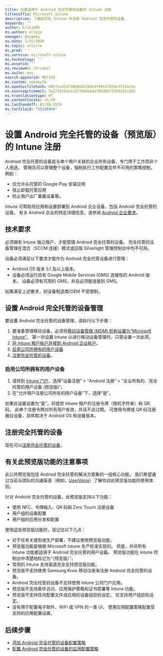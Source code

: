 ```yaml
---
title: 设置适用于 Android 完全托管的设备的 Intune 注册
titlesuffix: Microsoft Intune
description: 了解如何在 Intune 中注册 Android 完全托管的设备。
keywords: ''
author: ErikjeMS
ms.author: erikje
manager: dougeby
ms.date: 1/15/2018
ms.topic: article
ms.prod: ''
ms.service: microsoft-intune
ms.technology: ''
ms.assetid: ''
ms.reviewer: chrisbal
ms.suite: ems
search.appverid: MET150
ms.custom: seodec18
ms.openlocfilehash: d457ca413f3069e8528dc6f4951f834e3f1dac6a
ms.sourcegitcommit: 2a1720184cec577684a64af85d0d731693d11d81
ms.translationtype: HT
ms.contentlocale: zh-CN
ms.lasthandoff: 01/28/2019
ms.locfileid: "55146904"
---
```

# <a name="set-up-intune-enrollment-of-android-fully-managed-devices-preview"></a>设置 Android 完全托管的设备（预览版）的 Intune 注册

Android 完全托管的设备是与单个用户关联的企业所有设备，专门用于工作而非个人用途。 管理员可以管理整个设备，强制执行工作配置文件不可用的策略控制，例如：
- 仅允许从托管的 Google Play 安装应用
- 阻止卸载托管应用
- 防止用户出厂重置设备等。

Intune 可帮助将应用和设置部署到 Android 企业设备，包括 Android 完全托管的设备。 有关 Android 企业的特定详细信息，请参阅 [Android 企业要求](https://support.google.com/work/android/answer/6174145?hl=en&ref_topic=6151012)。

## <a name="technical-requirements"></a>技术要求

必须拥有 Intune 独立租户，才能管理 Android 完全托管的设备。 完全托管的设备管理在混合（SCCM 连接）模式或旧版 Silverlight 管理控制台中均不可用。

设备必须满足以下要求才能作为 Android 完全托管设备进行管理：

- Android OS 版本 5.1 及以上版本。
- 设备必须运行具有 Google Mobile Services (GMS) 连接性的 Android 版本。 设备必须有可用的 GMS，并且必须能连接到 GMS。

如果满足上述要求，则设备制造商/OEM 不受限制。

## <a name="set-up-android-fully-managed-device-management"></a>设置 Android 完全托管的设备管理

要设置 Android 完全托管的设备管理，请执行以下步骤：

1. 要准备管理移动设备，必须将[移动设备管理 (MDM) 机构设置为“Microsoft Intune”](mdm-authority-set.md)。 第一次设置 Intune 以进行移动设备管理时，只需设置一次此项。
2. [将 Intune 租户帐户连接到 Android 企业帐户](connect-intune-android-enterprise.md)。
3. [启用公司所拥有的用户设备](#enable-corporate-owned-user-devices)
4. [注册完全托管的设备](#enroll-the-fully-managed-devices)。

### <a name="enable-corporate-owned-user-devices"></a>启用公司所拥有的用户设备

1. 请转到 [Intune 门户](https://portal.azure.com)，选择“设备注册” > “Android 注册” > “企业所有的、完全托管的用户设备 (预览版)”。
2. 在“允许用户注册公司所有的用户设备”下，选择“是”。

如果此设置设置为“是”，将提供 Intune 租户的注册令牌（随机字符串）和 QR 码。 此单个注册令牌对所有用户有效，并且不会过期。 可使用令牌或 QR 码注册展台设备，具体取决于 Android OS 和设备版本。

## <a name="enroll-the-fully-managed-devices"></a>注册完全托管的设备
现在可以[注册完全托管的设备](android-dedicated-devices-fully-managed-enroll.md)。

## <a name="considerations-for-this-preview-feature"></a>有关此预览版功能的注意事项
此公共预览版包括 Android 完全托管的解决方案集的一组核心功能。 我们希望通过当前与团队的沟通渠道（例如，[UserVoice](https://microsoftintune.uservoice.com/forums/291681-ideas?category_id=210853)）了解你对此预览版功能的使用体验。

针对 Android 完全托管的设备，此预览版支持以下功能：
- 使用 NFC、令牌输入、QR 码和 Zero Touch 注册设备
- 用户组的设备配置
- 用户组的应用分发和配置


使用这些预览版功能时，请记住以下几点：
- 对于任务关键型或生产部署，不建议使用预览版功能。 
- 预览版功能是根据 Microsoft Intune 生产标准实现的。 但是，并非所有 Intune 功能都适用于 Android 完全托管的用户设备。 预览版功能在 Intune 控制台中清楚地标记为“（预览版）”。 
- 常用的 Intune 支持渠道完全支持预览版功能。
- 预览版不支持使用 Samsung Knox 移动注册来注册 Android 完全托管的设备。 
- Android 完全托管的设备不支持使用 Intune 公司门户应用。 
- 预览版不支持条件访问、应用保护策略和证书部署等 Intune 功能。 
- 预览版不支持任何配置文件或应用的设备组目标设定。 仅支持用户组目标设定。 
- 没有用于配置电子邮件、WiFi 或 VPN 的一类 UI。 使用应用配置策略配置受支持的应用配置设置。

## <a name="next-steps"></a>后续步骤
- [添加 Android 完全托管的设备配置策略](device-restrictions-android-for-work.md#device-owner-only)
- [配置 Android 完全托管的设备的应用配置策略](app-configuration-policies-use-android.md)

